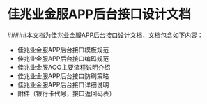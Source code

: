 # 佳兆业金服APP后台接口设计文档
#####本文档为佳兆业金服APP后台接口设计文档，文档包含如下内容：
* 佳兆业金服APP后台接口模板规范
* 佳兆业金服APP后台接口编码规范
* 佳兆业金服AOO主要流程说明介绍
* 佳兆业金服APP后台接口防刷策略
* 佳兆业金服APP后台接口详细说明 
* 附件（银行卡代号，接口返回码表）
